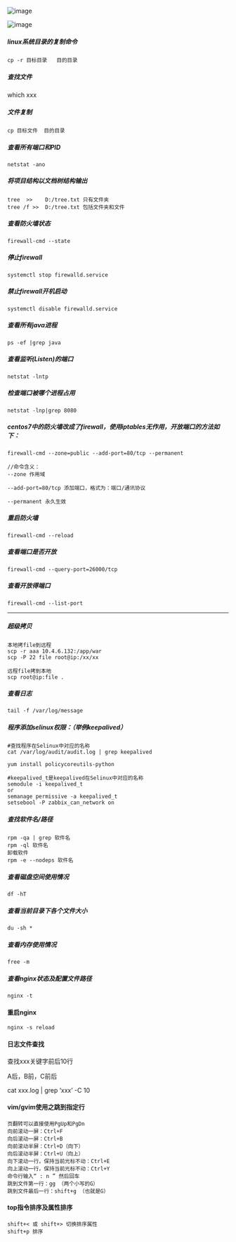![image](https://note.youdao.com/yws/public/resource/c5be5802daf0385d18fbdfde57d959e9/xmlnote/51EB7F3F94C546BBB90CA34024D02D65/719)

![image](https://note.youdao.com/yws/public/resource/c5be5802daf0385d18fbdfde57d959e9/xmlnote/E344C65DBA324E62BA5E7BCC4CF8B2AF/727)

##### linux系统目录的复制命令

```
cp -r 目标目录   目的目录
```

##### 查找文件
which xxx

##### 文件复制

```
cp 目标文件  目的目录
```

##### 查看所有端口和PID
```
netstat -ano
```

##### 将项目结构以文档树结构输出

```
tree  >>	D:/tree.txt 只有文件夹
tree /f >>	D:/tree.txt 包括文件夹和文件
```

##### 查看防火墙状态

```
firewall-cmd --state

```

##### 停止firewall

```
systemctl stop firewalld.service

```

##### 禁止firewall开机启动

```
systemctl disable firewalld.service 

```

##### 查看所有java进程
```
ps -ef |grep java
```


##### 查看监听(Listen)的端口


```
netstat -lntp
```


##### 检查端口被哪个进程占用


```
netstat -lnp|grep 8080
```

##### centos7中的防火墙改成了firewall，使用iptables无作用，开放端口的方法如下：

```
firewall-cmd --zone=public --add-port=80/tcp --permanent

//命令含义：
--zone 作用域
 
--add-port=80/tcp 添加端口，格式为：端口/通讯协议
 
--permanent 永久生效
```

##### 重启防火墙
```
firewall-cmd --reload
```

##### 查看端口是否开放

```
firewall-cmd --query-port=26000/tcp
```

##### 查看开放得端口

```
firewall-cmd --list-port
```

---
##### 超级拷贝

```
本地拷file到远程
scp -r aaa 10.4.6.132:/app/war
scp -P 22 file root@ip:/xx/xx

远程file拷到本地
scp root@ip:file .
```



##### 查看日志

```
tail -f /var/log/message
```

##### 程序添加selinux权限：（举例keepalived）

```
#查找程序在Selinux中对应的名称
cat /var/log/audit/audit.log | grep keepalived       

yum install policycoreutils-python

#keepalived_t是keepalived在Selinux中对应的名称
semodule -i keepalived_t            
or
semanage permissive -a keepalived_t
setsebool -P zabbix_can_network on
```

##### 查找软件名/路径
```
rpm -qa | grep 软件名 
rpm -ql 软件名 
卸载软件
rpm -e --nodeps 软件名 
```

##### 查看磁盘空间使用情况
```
df -hT 
```

##### 查看当前目录下各个文件大小
```
du -sh * 
```

##### 查看内存使用情况
```
free -m 
```

##### 查看nginx状态及配置文件路径
```
nginx -t
```

#### 重启nginx

```
nginx -s reload
```
#### 日志文件查找
查找xxx关键字前后10行

A后，B前，C前后

cat xxx.log | grep ‘xxx’ -C 10


#### vim/gvim使用之跳到指定行

```
页翻转可以直接使用PgUp和PgDn
向前滚动一屏：Ctrl+F
向后滚动一屏：Ctrl+B
向前滚动半屏：Ctrl+D（向下）
向后滚动半屏：Ctrl+U（向上）
向下滚动一行，保持当前光标不动：Ctrl+E
向上滚动一行，保持当前光标不动：Ctrl+Y
命令行输入“ : n ” 然后回车
跳到文件第一行：gg （两个小写的G）
跳到文件最后一行：shift+g （也就是G）
```
#### top指令排序及属性排序

```
shift+< 或 shift+> 切换排序属性
shift+p 排序
```






